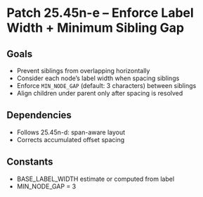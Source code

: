 # Patch 25.45n-e – Enforce Label Width + Minimum Sibling Gap

## Goals
- Prevent siblings from overlapping horizontally
- Consider each node’s label width when spacing siblings
- Enforce `MIN_NODE_GAP` (default: 3 characters) between siblings
- Align children under parent only after spacing is resolved

## Dependencies
- Follows 25.45n-d: span-aware layout
- Corrects accumulated offset spacing

## Constants
- BASE_LABEL_WIDTH estimate or computed from label
- MIN_NODE_GAP = 3

